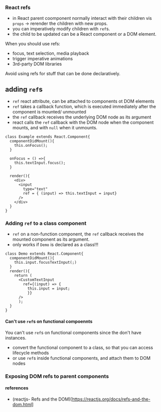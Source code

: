 ### React refs

- in React parent coomponent normally interact with their children vis ```props``` -> rerender the children with new props.
- you can imperatively modify children with ```ref```s.
- the child to be updated can be a React component or a DOM element.

When you should use refs:
- focus, text selection, media playback
- trigger imperative animations
- 3rd-party DOM libraries

Avoid using refs for stuff that can be done declaratively.

## adding ```ref```s
- ```ref``` react attribute, can be attached to components ot DOM elements
- ```ref``` takes a callback function, which is executed immediately after the component is mounted/ unmounted
- the ```ref``` callback receives the underlying DOM node as its argument
- react calls the ```ref``` callback with the DOM node when the component mounts, and with ```null``` when it unmounts.

```
class Example extends React.Component{
  componentDidMount(){
    this.onFocus();
  }

  onFocus = () =>{
    this.textInput.focus();
  }

  render(){
    <div>
      <input
        type="text"
        ref = { (input) => this.textInput = input}
      />
    </div>
  }
}
```

### Adding ```ref``` to a class component

- ```ref``` on a non-function component, the ```ref``` callback receives the mounted component as its argument.
- only works if ```Demo``` is declared as a class!!!

```
class Demo extends React.Component{
  componentDidMount(){
    this.input.focusTextInput(;)
  }
  render(){
    return (
      <CustomTextInput
        ref={(input) => {
          this.input = input;
          }}
      />
      );
  }
}
```
#### Can't use ```ref```s on functional compoennts
You can't use ```ref```s on functional components since the don't have instances.
- convert the functional component to a class, so that you can access lifecycle methods
- or use ```ref```s inside functional components, and attach them to DOM nodes

### Exposing DOM refs to parent components

#### references
- (reactjs- Refs and the DOM)[https://reactjs.org/docs/refs-and-the-dom.html]
